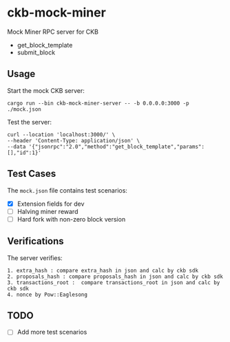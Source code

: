 # ckb-mock-miner

Mock Miner RPC server for CKB

- get_block_template
- submit_block

## Usage

Start the mock CKB server:

```shell
cargo run --bin ckb-mock-miner-server -- -b 0.0.0.0:3000 -p ./mock.json
```

Test the server:

```shell
curl --location 'localhost:3000/' \
--header 'Content-Type: application/json' \ 
--data '{"jsonrpc":"2.0","method":"get_block_template","params":[],"id":1}'
```

## Test Cases

The `mock.json` file contains test scenarios:

- [x] Extension fields for dev
- [ ] Halving miner reward
- [ ] Hard fork with non-zero block version

## Verifications

The server verifies:

```
1. extra_hash : compare extra_hash in json and calc by ckb sdk
2. proposals_hash : compare proposals_hash in json and calc by ckb sdk
3. transactions_root :  compare transactions_root in json and calc by ckb sdk
4. nonce by Pow::Eaglesong 
```

## TODO

- [ ] Add more test scenarios

